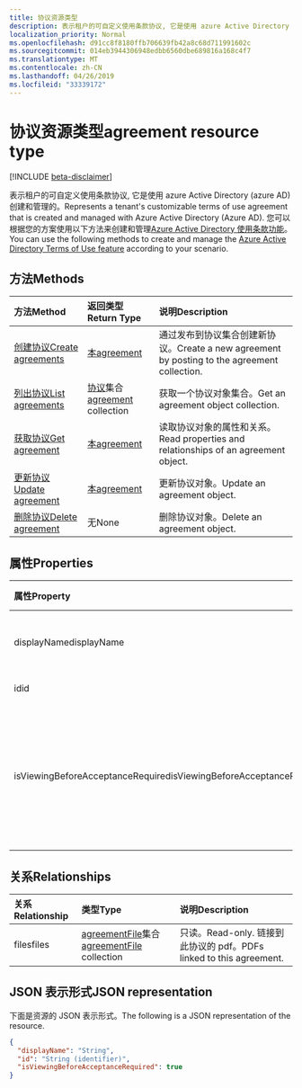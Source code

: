 ```yaml
---
title: 协议资源类型
description: 表示租户的可自定义使用条款协议, 它是使用 azure Active Directory (azure AD) 创建和管理的。 您可以根据您的方案使用以下方法来创建和管理 Azure Active Directory 使用条款功能。
localization_priority: Normal
ms.openlocfilehash: d91cc8f8180ffb706639fb42a8c68d711991602c
ms.sourcegitcommit: 014eb3944306948edbb6560dbe689816a168c4f7
ms.translationtype: MT
ms.contentlocale: zh-CN
ms.lasthandoff: 04/26/2019
ms.locfileid: "33339172"
---
```

# <a name="agreement-resource-type"></a><span data-ttu-id="77a16-104">协议资源类型</span><span class="sxs-lookup"><span data-stu-id="77a16-104">agreement resource type</span></span>

[!INCLUDE [beta-disclaimer](../../includes/beta-disclaimer.md)]

<span data-ttu-id="77a16-105">表示租户的可自定义使用条款协议, 它是使用 azure Active Directory (azure AD) 创建和管理的。</span><span class="sxs-lookup"><span data-stu-id="77a16-105">Represents a tenant's customizable terms of use agreement that is created and managed with Azure Active Directory (Azure AD).</span></span> <span data-ttu-id="77a16-106">您可以根据您的方案使用以下方法来创建和管理[Azure Active Directory 使用条款功能](https://docs.microsoft.com/en-us/azure/active-directory/active-directory-tou)。</span><span class="sxs-lookup"><span data-stu-id="77a16-106">You can use the following methods to create and manage the [Azure Active Directory Terms of Use feature](https://docs.microsoft.com/en-us/azure/active-directory/active-directory-tou) according to your scenario.</span></span>

## <a name="methods"></a><span data-ttu-id="77a16-107">方法</span><span class="sxs-lookup"><span data-stu-id="77a16-107">Methods</span></span>

| <span data-ttu-id="77a16-108">方法</span><span class="sxs-lookup"><span data-stu-id="77a16-108">Method</span></span>       | <span data-ttu-id="77a16-109">返回类型</span><span class="sxs-lookup"><span data-stu-id="77a16-109">Return Type</span></span> | <span data-ttu-id="77a16-110">说明</span><span class="sxs-lookup"><span data-stu-id="77a16-110">Description</span></span> |
|:-------------|:------------|:------------|
| [<span data-ttu-id="77a16-111">创建协议</span><span class="sxs-lookup"><span data-stu-id="77a16-111">Create agreements</span></span>](../api/agreement-post-agreements.md) | [<span data-ttu-id="77a16-112">本</span><span class="sxs-lookup"><span data-stu-id="77a16-112">agreement</span></span>](agreement.md) | <span data-ttu-id="77a16-113">通过发布到协议集合创建新协议。</span><span class="sxs-lookup"><span data-stu-id="77a16-113">Create a new agreement by posting to the agreement collection.</span></span> |
| [<span data-ttu-id="77a16-114">列出协议</span><span class="sxs-lookup"><span data-stu-id="77a16-114">List agreements</span></span>](../api/agreement-list.md) | <span data-ttu-id="77a16-115">[协议](agreement.md)集合</span><span class="sxs-lookup"><span data-stu-id="77a16-115">[agreement](agreement.md) collection</span></span> | <span data-ttu-id="77a16-116">获取一个协议对象集合。</span><span class="sxs-lookup"><span data-stu-id="77a16-116">Get an agreement object collection.</span></span> |
| [<span data-ttu-id="77a16-117">获取协议</span><span class="sxs-lookup"><span data-stu-id="77a16-117">Get agreement</span></span>](../api/agreement-get.md) | [<span data-ttu-id="77a16-118">本</span><span class="sxs-lookup"><span data-stu-id="77a16-118">agreement</span></span>](agreement.md) | <span data-ttu-id="77a16-119">读取协议对象的属性和关系。</span><span class="sxs-lookup"><span data-stu-id="77a16-119">Read properties and relationships of an agreement object.</span></span> |
| [<span data-ttu-id="77a16-120">更新协议</span><span class="sxs-lookup"><span data-stu-id="77a16-120">Update agreement</span></span>](../api/agreement-update.md) | [<span data-ttu-id="77a16-121">本</span><span class="sxs-lookup"><span data-stu-id="77a16-121">agreement</span></span>](agreement.md) | <span data-ttu-id="77a16-122">更新协议对象。</span><span class="sxs-lookup"><span data-stu-id="77a16-122">Update an agreement object.</span></span> |
| [<span data-ttu-id="77a16-123">删除协议</span><span class="sxs-lookup"><span data-stu-id="77a16-123">Delete agreement</span></span>](../api/agreement-delete.md) | <span data-ttu-id="77a16-124">无</span><span class="sxs-lookup"><span data-stu-id="77a16-124">None</span></span> | <span data-ttu-id="77a16-125">删除协议对象。</span><span class="sxs-lookup"><span data-stu-id="77a16-125">Delete an agreement object.</span></span> |
<!--
| [Create agreementFile](../api/agreement-post-files.md) | [agreementFile](agreementfile.md) | Create a new agreementFile by posting to the files collection. |
| [List files](../api/agreement-list-files.md) | [agreementFile](agreementfile.md) collection | Get an agreementFile object collection. |
-->

## <a name="properties"></a><span data-ttu-id="77a16-126">属性</span><span class="sxs-lookup"><span data-stu-id="77a16-126">Properties</span></span>
| <span data-ttu-id="77a16-127">属性</span><span class="sxs-lookup"><span data-stu-id="77a16-127">Property</span></span>     | <span data-ttu-id="77a16-128">类型</span><span class="sxs-lookup"><span data-stu-id="77a16-128">Type</span></span>        | <span data-ttu-id="77a16-129">说明</span><span class="sxs-lookup"><span data-stu-id="77a16-129">Description</span></span> |
|:-------------|:------------|:------------|
|<span data-ttu-id="77a16-130">displayName</span><span class="sxs-lookup"><span data-stu-id="77a16-130">displayName</span></span>|<span data-ttu-id="77a16-131">String</span><span class="sxs-lookup"><span data-stu-id="77a16-131">String</span></span>|<span data-ttu-id="77a16-132">协议的显示名称。</span><span class="sxs-lookup"><span data-stu-id="77a16-132">Display name of the agreement.</span></span>|
|<span data-ttu-id="77a16-133">id</span><span class="sxs-lookup"><span data-stu-id="77a16-133">id</span></span>|<span data-ttu-id="77a16-134">String</span><span class="sxs-lookup"><span data-stu-id="77a16-134">String</span></span>| <span data-ttu-id="77a16-135">只读。</span><span class="sxs-lookup"><span data-stu-id="77a16-135">Read-only.</span></span>|
|<span data-ttu-id="77a16-136">isViewingBeforeAcceptanceRequired</span><span class="sxs-lookup"><span data-stu-id="77a16-136">isViewingBeforeAcceptanceRequired</span></span>|<span data-ttu-id="77a16-137">Boolean</span><span class="sxs-lookup"><span data-stu-id="77a16-137">Boolean</span></span>|<span data-ttu-id="77a16-138">指示用户是否必须在接受前展开并查看协议。</span><span class="sxs-lookup"><span data-stu-id="77a16-138">Indicates whether the user has to expand and view the agreement before accepting.</span></span>|

## <a name="relationships"></a><span data-ttu-id="77a16-139">关系</span><span class="sxs-lookup"><span data-stu-id="77a16-139">Relationships</span></span>
| <span data-ttu-id="77a16-140">关系</span><span class="sxs-lookup"><span data-stu-id="77a16-140">Relationship</span></span> | <span data-ttu-id="77a16-141">类型</span><span class="sxs-lookup"><span data-stu-id="77a16-141">Type</span></span>        | <span data-ttu-id="77a16-142">说明</span><span class="sxs-lookup"><span data-stu-id="77a16-142">Description</span></span> |
|:-------------|:------------|:------------|
|<span data-ttu-id="77a16-143">files</span><span class="sxs-lookup"><span data-stu-id="77a16-143">files</span></span>|<span data-ttu-id="77a16-144">[agreementFile](agreementfile.md)集合</span><span class="sxs-lookup"><span data-stu-id="77a16-144">[agreementFile](agreementfile.md) collection</span></span>|<span data-ttu-id="77a16-145">只读。</span><span class="sxs-lookup"><span data-stu-id="77a16-145">Read-only.</span></span> <span data-ttu-id="77a16-146">链接到此协议的 pdf。</span><span class="sxs-lookup"><span data-stu-id="77a16-146">PDFs linked to this agreement.</span></span>|

## <a name="json-representation"></a><span data-ttu-id="77a16-147">JSON 表示形式</span><span class="sxs-lookup"><span data-stu-id="77a16-147">JSON representation</span></span>

<span data-ttu-id="77a16-148">下面是资源的 JSON 表示形式。</span><span class="sxs-lookup"><span data-stu-id="77a16-148">The following is a JSON representation of the resource.</span></span>

<!-- {
  "blockType": "resource",
  "keyProperty": "id",
  "optionalProperties": [

  ],
  "@odata.type": "microsoft.graph.agreement"
}-->

```json
{
  "displayName": "String",
  "id": "String (identifier)",
  "isViewingBeforeAcceptanceRequired": true
}

```

<!-- uuid: 8fcb5dbc-d5aa-4681-8e31-b001d5168d79
2015-10-25 14:57:30 UTC -->
<!--
{
  "type": "#page.annotation",
  "description": "agreement resource",
  "keywords": "",
  "section": "documentation",
  "tocPath": "",
  "suppressions": []
}
-->
